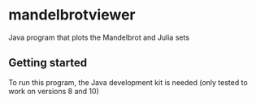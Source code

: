 # mandelbrotviewer

Java program that plots the Mandelbrot and Julia sets

## Getting started

To run this program, the Java development kit is needed (only tested to work on versions 8 and 10)
